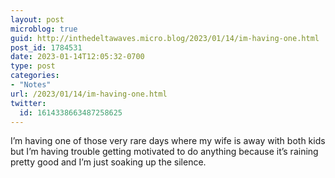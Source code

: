 ```yaml
---
layout: post
microblog: true
guid: http://inthedeltawaves.micro.blog/2023/01/14/im-having-one.html
post_id: 1784531
date: 2023-01-14T12:05:32-0700
type: post
categories:
- "Notes"
url: /2023/01/14/im-having-one.html
twitter:
  id: 1614338663487258625
---
```

<p>I’m having one of those very rare days where my wife is away with both kids but I’m having trouble getting motivated to do anything because it’s raining pretty good and I’m just soaking up the silence.</p>

